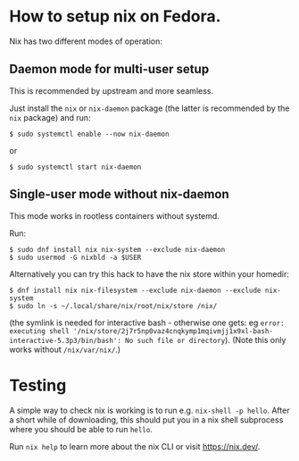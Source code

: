 # How to setup nix on Fedora.

Nix has two different modes of operation:

## Daemon mode for multi-user setup

This is recommended by upstream and more seamless.

Just install the `nix` or `nix-daemon` package
(the latter is recommended by the `nix` package) and run:
```
$ sudo systemctl enable --now nix-daemon
```
or
```
$ sudo systemctl start nix-daemon
```

## Single-user mode without nix-daemon

This mode works in rootless containers without systemd.

Run:
```
$ sudo dnf install nix nix-system --exclude nix-daemon
$ sudo usermod -G nixbld -a $USER
```

Alternatively you can try this hack to have the nix store within your homedir:
```
$ dnf install nix nix-filesystem --exclude nix-daemon --exclude nix-system
$ sudo ln -s ~/.local/share/nix/root/nix/store /nix/
```
(the symlink is needed for interactive bash - otherwise one gets: eg
`error: executing shell '/nix/store/2j7r5np0vaz4cnqkymp1mqivmjj1x9xl-bash-interactive-5.3p3/bin/bash': No such file or directory`).
(Note this only works without `/nix/var/nix/`.)

# Testing

A simple way to check nix is working is to run e.g. `nix-shell -p hello`.
After a short while of downloading, this should put you in
a nix shell subprocess where you should be able to run `hello`.

Run `nix help` to learn more about the nix CLI or visit <https://nix.dev/>.

